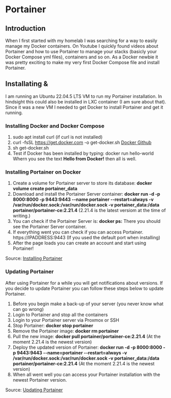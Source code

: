 # Portainer

## Introduction
When I first started with my homelab I was searching for a way to easily manage my Docker containers.
On Youtube I quickly found videos about Portainer and how to use Portainer to manage your stacks (basicly your Docker Compose yml files), containers and so on.
As a Docker newbie it was pretty exciting to make my very first Docker Compose file and install Portainer.

## Installating &
I am running an Ubuntu 22.04.5 LTS VM to run my Portainer installation.
In hindsight this could also be installed in LXC container (I am sure about that).
Since it was a new VM I needed to get Docker to install Portainer and get it running.

### Installing Docker and Docker Compose
1. sudo apt install curl (if curl is not installed)
2. curl -fsSL https://get.docker.com -o get-docker.sh
    [Docker Github](https://github.com/docker/docker-install)
3. sh get-docker.sh
4. Test if Docker  has been installed by typing: docker run hello-world
    Whern you see the text **Hello from Docker!** then all is well.

### Installing Portainer on Docker
1. Create a volume for Portainer server to store its database: **docker volume create portainer_data**
2. Download and install the Portainer Server container: **docker run -d -p 8000:8000 -p 9443:9443 --name portainer --restart=always -v /var/run/docker.sock:/var/run/docker.sock -v portainer_data:/data portainer/portainer-ce:2.21.4** (2.21.4 is the latest versiom at the time of writing.)
3. You can check if the Portainer Server is: **docker ps:**
    There you should see the Portainer Server container.
4. If everything went you can check if you can access Portainer.
    https://IPADDRESS:9443 (If you used the default port when installing)
5. After the page loads you can create an account and start using Portainer!

Source: [Installing Portainer](https://docs.portainer.io/start/install-ce/server/docker/linux)


### Updating Portainer
After using Portainer for a while you will get notifications about versions.
If you decide to update Portainer you can follow these steps below to update Portainer.

1. Before you begin make a back-up of your server (you never know what can go wrong)
2. Login to Portainer and stop all the containers
3. Login to your Portainer server via Proxmox or SSH
4. Stop Portainer: **docker stop portainer**
5. Remove the Portainer image: **docker rm portainer**
6. Pull the new image: **docker pull portainer/portainer-ce:2.21.4** (At the moment 2.21.4 is the newest version)
7. Deploy the updated version of Portainer: **docker run -d -p 8000:8000 -p 9443:9443 --name=portainer --restart=always -v /var/run/docker.sock:/var/run/docker.sock -v portainer_data:/data portainer/portainer-ce:2.21.4** (At the moment 2.21.4 is the newest version)
8. When all went well you can access your Portainer installation with the newest Portainer version.

Source: [Updating Portainer](https://docs.portainer.io/start/upgrade)